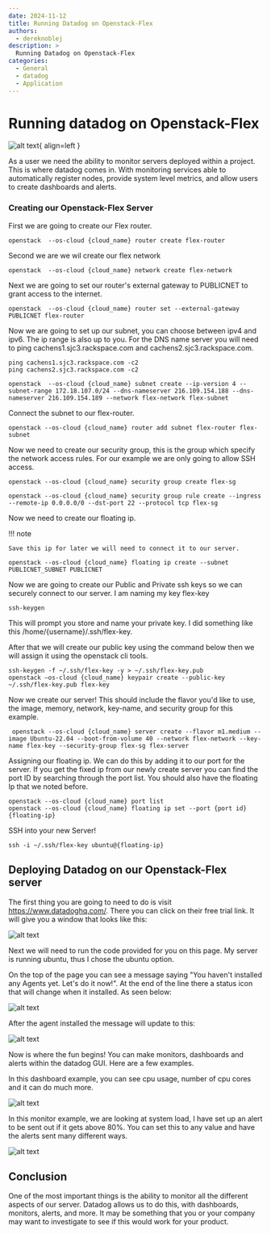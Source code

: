 ```yaml
---
date: 2024-11-12
title: Running Datadog on Openstack-Flex
authors:
  - dereknoblej
description: >
  Running Datadog on Openstack-Flex
categories:
  - General
  - datadog
  - Application
---
```


# Running datadog on Openstack-Flex

![alt text](assets/images/2024-11-12/dd_logo_v_white.png){ align=left }

As a user we need the ability to monitor servers deployed within a project. This is where datadog comes in. With monitoring services able to automatically register nodes, provide system level metrics, and allow users to create dashboards and alerts.

<!-- more -->

### Creating our Openstack-Flex Server

First we are going to create our Flex router.

``` shell
openstack  --os-cloud {cloud_name} router create flex-router
```

Second we are we wil create our flex network

``` shell
openstack  --os-cloud {cloud_name} network create flex-network
```

Next we are going to set our router's external gateway to PUBLICNET to grant access to the internet.

``` shell
openstack  --os-cloud {cloud_name} router set --external-gateway PUBLICNET flex-router
```

Now we are going to set up our subnet, you can choose between ipv4 and ipv6. The ip range is also up to you. For the DNS name server you will need to ping cachens1.sjc3.rackspace.com and cachens2.sjc3.rackspace.com.

``` shell
ping cachens1.sjc3.rackspace.com -c2
ping cachens2.sjc3.rackspace.com -c2

openstack  --os-cloud {cloud_name} subnet create --ip-version 4 --subnet-range 172.18.107.0/24 --dns-nameserver 216.109.154.188 --dns-nameserver 216.109.154.189 --network flex-network flex-subnet
```

Connect the subnet to our flex-router.

``` shell
openstack --os-cloud {cloud_name} router add subnet flex-router flex-subnet
```

Now we need to create our security group, this is the group which specify the network access rules. For our example we are only going to allow SSH access.

``` shell
openstack --os-cloud {cloud_name} security group create flex-sg
```

``` shell
openstack --os-cloud {cloud_name} security group rule create --ingress --remote-ip 0.0.0.0/0 --dst-port 22 --protocol tcp flex-sg
```

Now we need to create our floating ip.

!!! note

    Save this ip for later we will need to connect it to our server.

``` shell
openstack --os-cloud {cloud_name} floating ip create --subnet PUBLICNET_SUBNET PUBLICNET
```

Now we are going to create our Public and Private ssh keys so we can securely connect to our server. I am naming my key flex-key

``` shell
ssh-keygen
```
This will prompt you store and name your private key. I did something like this /home/{username}/.ssh/flex-key.

After that we will create our public key using the command below then we will assign it using the openstack cli tools.

``` shell
ssh-keygen -f ~/.ssh/flex-key -y > ~/.ssh/flex-key.pub
openstack —os-cloud {cloud_name} keypair create --public-key ~/.ssh/flex-key.pub flex-key
```

Now we create our server! This should include the flavor you'd like to use, the image, memory, network, key-name, and security group for this example.

``` shell
 openstack --os-cloud {cloud_name} server create --flavor m1.medium --image Ubuntu-22.04 --boot-from-volume 40 --network flex-network --key-name flex-key --security-group flex-sg flex-server
```

Assigning our floating ip. We can do this by adding it to our port for the server. If you get the fixed ip from our newly create server you can find the port ID by searching through the port list. You should also have the floating Ip that we noted before.

``` shell
openstack --os-cloud {cloud_name} port list
openstack --os-cloud {cloud_name} floating ip set --port {port id} {floating-ip}
```

SSH into your new Server!

``` shell
ssh -i ~/.ssh/flex-key ubuntu@{floating-ip}
```

## Deploying Datadog on our Openstack-Flex server

The first thing you are going to need to do is visit https://www.datadoghq.com/. There you can click on their free trial link. It will give you a window that looks like this:

![alt text](assets/images/2024-11-12/getting_started_datadog.jpg)

Next we will need to run the code provided for you on this page. My server is running ubuntu, thus I chose the ubuntu option. 

On the top of the page you can see a message saying "You haven't installed any Agents yet. Let's do it now!". At the end of the line there a status icon that will change when it installed. As seen below:

![alt text](assets/images/2024-11-12/Datadog_cli.jpg)

After the agent installed the message will update to this:

![alt text](assets/images/2024-11-12/datadog_agent_installed.jpg)

Now is where the fun begins! You can make monitors, dashboards and alerts within the datadog GUI. Here are a few examples.

In this dashboard example, you can see cpu usage, number of cpu cores and it can do much more.

![alt text](assets/images/2024-11-12/dashboard.jpg)

In this monitor example, we are looking at system load, I have set up an alert to be sent out if it gets above 80%. You can set this to any value and have the alerts sent many different ways.

![alt text](assets/images/2024-11-12/monitors.jpg)

## Conclusion

One of the most important things is the ability to monitor all the different aspects of our server. Datadog allows us to do this, with dashboards, monitors, alerts, and more. It may be something that you or your company may want to investigate to see if this would work for your product. 
